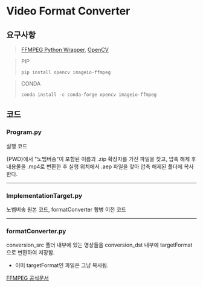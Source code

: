 # Video Format Converter

## 요구사항

> [FFMPEG Python Wrapper](https://pypi.org/project/imageio-ffmpeg/), [OpenCV](https://pypi.org/project/opencv-python/)

>PIP  
> ```commandline  
> pip install opencv imageio-ffmpeg  
> ```

>CONDA
> ```commandline
> conda install -c conda-forge opencv imageio-ffmpeg
> ```

## 코드

### Program.py

실행 코드

{PWD}에서 "노벰버송"이 포함된 이름과 .zip 확장자를 가진 파일을 찾고, 압축 해제 후 내용물을 .mp4로 변환한 후 실행 위치에서 .aep 파일을 찾아 압축 해제된 폴더에 복사한다.

----

### ImplementationTarget.py

노벰버송 원본 코드, formatConverter 합병 이전 코드

----

### formatConverter.py

conversion_src 폴더 내부에 있는 영상들을 conversion_dst 내부에 targetFormat으로 변환하여 저장함.

* 이미 targetFormat인 파일은 그냥 복사됨.

[FFMPEG 공식문서](https://www.ffmpeg.org/ffmpeg.html)
